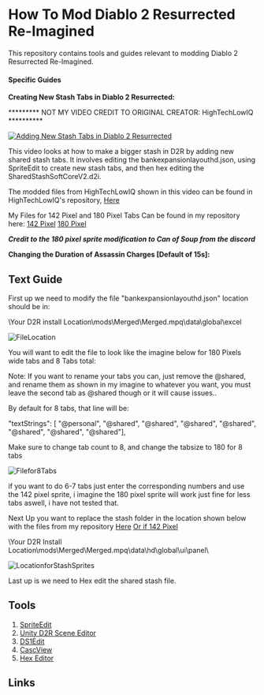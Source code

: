 # How To Mod Diablo 2 Resurrected Re-Imagined

This repository contains tools and guides relevant to modding Diablo 2 Resurrected Re-Imagined.

#### Specific Guides



**Creating New Stash Tabs in Diablo 2 Resurrected:**

********* NOT MY VIDEO CREDIT TO ORIGINAL CREATOR: HighTechLowIQ **********

[![Adding New Stash Tabs in Diablo 2 Resurrected](https://img.youtube.com/vi/rAsr9Zvmn_Q/0.jpg)](https://www.youtube.com/watch?v=rAsr9Zvmn_Q)

This video looks at how to make a bigger stash in D2R by adding new shared stash tabs. It involves editing the bankexpansionlayouthd.json, using SpriteEdit to create new stash tabs, and then hex editing the SharedStashSoftCoreV2.d2i.

The modded files from HighTechLowIQ shown in this video can be found in HighTechLowIQ's repository, [Here](https://github.com/HighTechLowIQ/ModdingDiablo2Resurrected/blob/master/mods/stashtabs.mpq)

My Files for 142 Pixel and 180 Pixel Tabs Can be found in my repository here:
[142 Pixel](https://github.com/Sprocknow/D2R-Reimagined-Mods/tree/main/stash142pix)
[180 Pixel](https://github.com/Sprocknow/D2R-Reimagined-Mods/tree/main/stash180pix)

***Credit to the 180 pixel sprite modification to Can of Soup from the discord***



**Changing the Duration of Assassin Charges [Default of 15s]:**


## Text Guide

First up we need to modify the file "bankexpansionlayouthd.json" location should be in:

\Your D2R install Location\mods\Merged\Merged.mpq\data\global\excel

![FileLocation](https://github.com/user-attachments/assets/99e6669f-b5a1-4584-ac71-e50f78829a9b)

You will want to edit the file to look like the imagine below for 180 Pixels wide tabs and 8 Tabs total:

Note: If you want to rename your tabs you can, just remove the @shared, and rename them as shown in my imagine to whatever you want, you must leave the second tab as @shared though or it will cause issues..

By default for 8 tabs, that line will be:

"textStrings": [ "@personal", "@shared", "@shared", "@shared", "@shared", "@shared", "@shared", "@shared"],

Make sure to change tab count to 8, and change the tabsize to 180 for 8 tabs

![Filefor8Tabs](https://github.com/user-attachments/assets/3f8ba3b5-9df2-462e-8272-f909982577fb)

if you want to do 6-7 tabs just enter the corresponding numbers and use the 142 pixel sprite, i imagine the 180 pixel sprite will work just fine for less tabs aswell, i have not tested that.

Next Up you want to replace the stash folder in the location shown below with the files from my repository [Here](https://github.com/Sprocknow/D2R-Reimagined-Mods/tree/main/stash180pix) [Or if 142 Pixel](https://github.com/Sprocknow/D2R-Reimagined-Mods/tree/main/stash142pix)

\Your D2R Install Location\mods\Merged\Merged.mpq\data\hd\global\ui\panel\

![LocationforStashSprites](https://github.com/user-attachments/assets/c9dd5a36-1029-428a-bed6-077d960def3a)

Last up is we need to Hex edit the shared stash file.



## Tools

1. [SpriteEdit](https://github.com/eezstreet/D2RModding-SpriteEdit/releases)
2. [Unity D2R Scene Editor](https://github.com/pairofdocs/Unity-D2R-Scene-Editor)
3. [DS1Edit](http://paul.siramy.free.fr/_divers/ds1/dl_ds1edit.html)
4. [CascView](https://www.hiveworkshop.com/threads/ladiks-casc-viewer.331540/)
5. [Hex Editor](https://hexed.it/)

## Links

